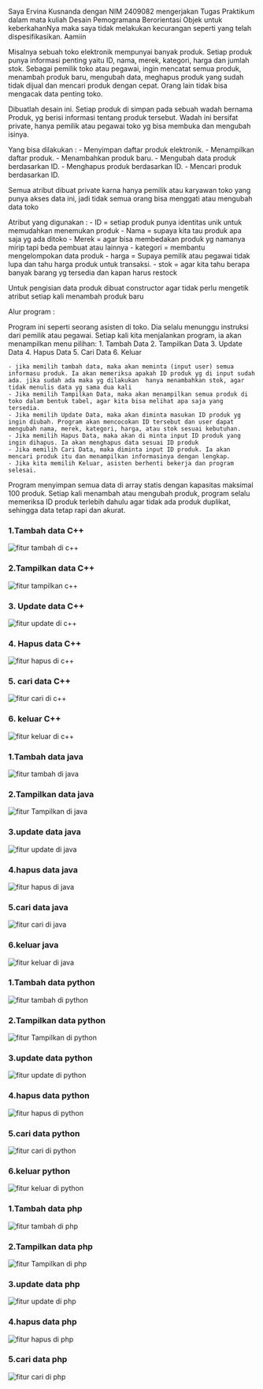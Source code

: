 Saya Ervina Kusnanda dengan NIM 2409082 mengerjakan Tugas Praktikum 
dalam mata kuliah Desain Pemogramana Berorientasi Objek untuk keberkahanNya maka saya tidak melakukan kecurangan seperti yang telah dispesifikasikan. Aamiin

Misalnya sebuah toko elektronik mempunyai banyak produk. Setiap produk punya informasi penting yaitu ID, nama, merek, kategori, harga dan jumlah stok. Sebagai pemilik toko atau pegawai, ingin mencatat semua produk, menambah produk baru, mengubah data, meghapus produk yang sudah tidak dijual dan mencari produk dengan cepat. Orang lain tidak bisa mengacak data penting toko. 

Dibuatlah desain ini. Setiap produk di simpan pada sebuah wadah bernama Produk, yg berisi informasi tentang produk tersebut. Wadah ini bersifat private, hanya pemilik atau pegawai toko yg bisa membuka dan mengubah isinya.

Yang bisa dilakukan :
    - Menyimpan daftar produk elektronik.
    - Menampilkan daftar produk.
    - Menambahkan produk baru.
    - Mengubah data produk berdasarkan ID.
    - Menghapus produk berdasarkan ID.
    - Mencari produk berdasarkan ID.

Semua atribut dibuat private karna hanya pemilik atau karyawan toko yang punya akses data ini, jadi tidak semua orang bisa menggati atau mengubah data toko

Atribut yang digunakan :
    - ID = setiap produk punya identitas unik untuk memudahkan menemukan produk
    - Nama = supaya kita tau produk apa saja yg ada ditoko
    - Merek = agar bisa membedakan produk yg namanya mirip tapi beda pembuat atau lainnya
    - kategori = membantu mengelompokan data produk
    - harga = Supaya pemilik atau pegawai tidak lupa dan tahu harga produk untuk transaksi.
    - stok = agar kita tahu berapa banyak barang yg tersedia dan kapan harus restock

Untuk pengisian data produk dibuat constructor agar tidak perlu mengetik atribut setiap kali menambah produk baru


Alur program : 

Program ini seperti seorang asisten di toko. Dia selalu menunggu instruksi dari pemilik atau pegawai. Setiap kali kita menjalankan program, ia akan menampilkan menu pilihan:
    1. Tambah Data
    2. Tampilkan Data
    3. Update Data
    4. Hapus Data
    5. Cari Data
    6. Keluar

    - jika memilih tambah data, maka akan meminta (input user) semua informasu produk. Ia akan memeriksa apakah ID produk yg di input sudah ada. jika sudah ada maka yg dilakukan  hanya menambahkan stok, agar tidak menulis data yg sama dua kali
    - Jika memilih Tampilkan Data, maka akan menampilkan semua produk di toko dalam bentuk tabel, agar kita bisa melihat apa saja yang tersedia.
    - Jika memilih Update Data, maka akan diminta masukan ID produk yg ingin diubah. Program akan mencocokan ID tersebut dan user dapat mengubah nama, merek, kategori, harga, atau stok sesuai kebutuhan.
    - Jika memilih Hapus Data, maka akan di minta input ID produk yang ingin dihapus. Ia akan menghapus data sesuai ID produk 
    - Jika memilih Cari Data, maka diminta input ID produk. Ia akan mencari produk itu dan menampilkan informasinya dengan lengkap.
    - Jika kita memilih Keluar, asisten berhenti bekerja dan program selesai.


Program menyimpan semua data di array statis dengan kapasitas maksimal 100 produk. Setiap kali menambah atau mengubah produk, program selalu memeriksa ID produk terlebih dahulu agar tidak ada produk duplikat, sehingga data tetap rapi dan akurat.

### 1.Tambah data C++
![fitur tambah di c++](https://github.com/Erviina/TP1DPBO2425C2/blob/main/Dokumen/C%2B%2B%20fitur%201.png?raw=true)

### 2.Tampilkan data C++
![fitur tampilkan c++](https://github.com/Erviina/TP1DPBO2425C2/blob/main/Dokumen/C%2B%2B%20fitur%202.png?raw=true)

### 3. Update data C++
![fitur update di c++](https://github.com/Erviina/TP1DPBO2425C2/blob/main/Dokumen/C%2B%2B%20fitur%203.png?raw=true)

### 4. Hapus data C++
![fitur hapus di c++](https://github.com/Erviina/TP1DPBO2425C2/blob/main/Dokumen/C%2B%2B%20fitur%204.png?raw=true)

### 5. cari data C++
![fitur cari di c++](https://github.com/Erviina/TP1DPBO2425C2/blob/main/Dokumen/C%2B%2B%20fitur%205.png?raw=true)

### 6. keluar C++
![fitur keluar di c++](https://github.com/Erviina/TP1DPBO2425C2/blob/main/Dokumen/C%2B%2B%20fitur%206.png?raw=true)


### 1.Tambah data java
![fitur tambah di java](https://github.com/Erviina/TP1DPBO2425C2/blob/main/Dokumen/java%20fitur%201.png?raw=true)

### 2.Tampilkan data java
![fitur Tampilkan di java](https://github.com/Erviina/TP1DPBO2425C2/blob/main/Dokumen/java%20fitur%202.png?raw=true)

### 3.update data java
![fitur update di java](https://github.com/Erviina/TP1DPBO2425C2/blob/main/Dokumen/java%20fitur%203.png?raw=true)

### 4.hapus data java
![fitur hapus di java](https://github.com/Erviina/TP1DPBO2425C2/blob/main/Dokumen/java%20fitur%204.png?raw=true)

### 5.cari data java
![fitur cari di java](https://github.com/Erviina/TP1DPBO2425C2/blob/main/Dokumen/java%20fitur%205.png?raw=true)

### 6.keluar java
![fitur keluar di java](https://github.com/Erviina/TP1DPBO2425C2/blob/main/Dokumen/java%20fitur%206.png?raw=true)

### 1.Tambah data python
![fitur tambah di python](https://github.com/Erviina/TP1DPBO2425C2/blob/main/Dokumen/python%20fitur%201.png?raw=true)

### 2.Tampilkan data python
![fitur Tampilkan di python](https://github.com/Erviina/TP1DPBO2425C2/blob/main/Dokumen/python%20fitur%202.png?raw=true)

### 3.update data python
![fitur update di python](https://github.com/Erviina/TP1DPBO2425C2/blob/main/Dokumen/python%20fitur%203.png?raw=true)

### 4.hapus data python
![fitur hapus di python](https://github.com/Erviina/TP1DPBO2425C2/blob/main/Dokumen/python%20fitur%204.png?raw=true)

### 5.cari data python
![fitur cari di python](https://github.com/Erviina/TP1DPBO2425C2/blob/main/Dokumen/python%20fitur%205.png?raw=true)

### 6.keluar python
![fitur keluar di python](https://github.com/Erviina/TP1DPBO2425C2/blob/main/Dokumen/python%20fitur%206.png?raw=true)

### 1.Tambah data php
![fitur tambah di php](https://github.com/Erviina/TP1DPBO2425C2/blob/main/Dokumen/Tambah%20data%20php.png?raw=true)

### 2.Tampilkan data php
![fitur Tampilkan di php](https://github.com/Erviina/TP1DPBO2425C2/blob/main/Dokumen/berhasil%20nambah%20php.png?raw=true)

### 3.update data php
![fitur update di php](https://github.com/Erviina/TP1DPBO2425C2/blob/main/Dokumen/berhasil%20update%20php.png?raw=true)

### 4.hapus data php
![fitur hapus di php](https://github.com/Erviina/TP1DPBO2425C2/blob/main/Dokumen/berhasil%20hapus%20php.png?raw=true)

### 5.cari data php
![fitur cari di php](https://github.com/Erviina/TP1DPBO2425C2/blob/main/Dokumen/cari%20dengan%20ID%20php.png?raw=true)


